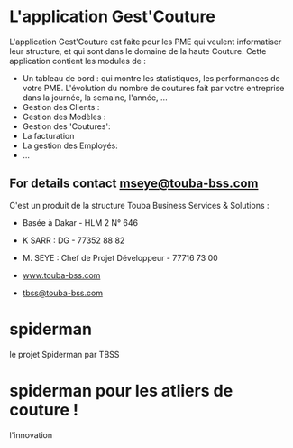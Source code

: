 L'application Gest'Couture
========================

L'application Gest'Couture est faite pour les PME qui veulent 
informatiser leur structure, et qui sont dans le domaine de la haute
Couture.
Cette application contient les modules de : 
- Un tableau de bord : qui montre les statistiques, les performances de votre PME. 
L'évolution du nombre de coutures fait par votre entreprise dans la journée, la semaine, l'année, ...
- Gestion des Clients : 
- Gestion des Modèles : 
- Gestion des 'Coutures':
- La facturation
- La gestion des Employés:
- ...

For details contact mseye@touba-bss.com
--------------

C'est un produit de la structure Touba Business Services & Solutions :

  * Basée à Dakar - HLM 2 N° 646 

  * K SARR :  DG - 77352 88 82

  * M. SEYE : Chef de Projet Développeur - 77716 73 00

  * www.touba-bss.com

  * tbss@touba-bss.com

spiderman
=========

le projet Spiderman par TBSS
# spiderman pour les atliers de couture !
l'innovation
